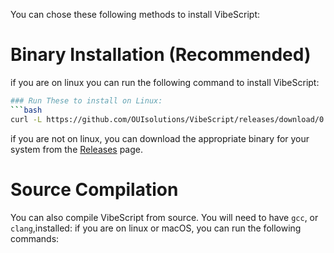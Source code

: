 

You can chose these following methods to install VibeScript:

# Binary Installation (Recommended)
if you are on linux you can run the following command to install VibeScript:

```bash
### Run These to install on Linux:
```bash
curl -L https://github.com/OUIsolutions/VibeScript/releases/download/0.32.0/vibescript.out -o vibescript.out && chmod +x vibescript.out && sudo mv vibescript.out /usr/local/bin/vibescript
```
if you are not on linux, you can download the appropriate binary for your system from the [Releases](https://github.com/OUIsolutions/VibeScript/releases) 
page.

# Source Compilation
You can also compile VibeScript from source. You will need to have `gcc`, or `clang`,installed:
if you are on linux or macOS, you can run the following commands:

```bash
```

